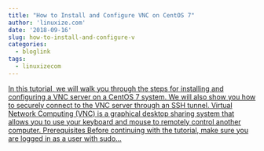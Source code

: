 ```yaml
---
title: "How to Install and Configure VNC on CentOS 7"
author: 'linuxize.com'
date: '2018-09-16'
slug: how-to-install-and-configure-v
categories:
  - bloglink
tags:
  - linuxizecom
---
```


[In this tutorial, we will walk you through the steps for installing and configuring a VNC server on a CentOS 7 system. We will also show you how to securely connect to the VNC server through an SSH tunnel. Virtual Network Computing (VNC) is a graphical desktop sharing system that allows you to use your keyboard and mouse to remotely control another computer. Prerequisites Before continuing with the tutorial, make sure you are logged in as a user with sudo...<click to read more>](https://linuxize.com/post/how-to-install-and-configure-vnc-on-centos-7/)

